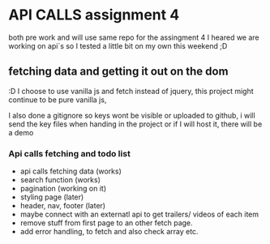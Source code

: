 # API CALLS assignment 4

both pre work and will use same repo for the assingment 4
I heared we are working on api´s so I tested a little bit on my own this weekend ;D

## fetching data and getting it out on the dom

:D I choose to use vanilla js and fetch
instead of jquery, this project might continue to be pure vanilla js, 

I also done a gitignore so keys wont be visible or uploaded to github, i will send the key files  when handing in the project
or if I will host it, there will be a demo

### Api calls fetching and todo list

- api calls fetching data (works)
- search function (works)
- pagination (working on it)
- styling page (later)
- header, nav, footer (later)
- maybe connect with an externatl api to get trailers/ videos of each item
- remove stuff from first page to an other fetch page.
- add error handling, to fetch and also check array etc. 

